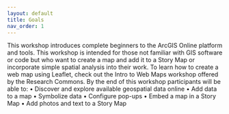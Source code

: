 ```yaml
---
layout: default
title: Goals
nav_order: 1
---
```


This workshop introduces complete beginners to the ArcGIS Online platform and tools. This workshop is intended for those not familiar with GIS software or code but who want to create a map and add it to a Story Map or incorporate simple spatial analysis into their work. To learn how to create a web map using Leaflet, check out the Intro to Web Maps workshop offered by the Research Commons. By the end of this workshop participants will be able to:
•	Discover and explore available geospatial data online
•	Add data to a map 
•	Symbolize data
•	Configure pop-ups
•	Embed a map in a Story Map
•	Add photos and text to a Story Map
